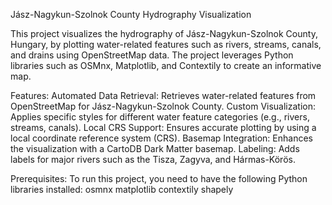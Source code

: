 Jász-Nagykun-Szolnok County Hydrography Visualization

This project visualizes the hydrography of Jász-Nagykun-Szolnok County, Hungary, by plotting water-related features such as rivers, streams, canals, and drains using OpenStreetMap data. The project leverages Python libraries such as OSMnx, Matplotlib, and Contextily to create an informative map.

Features:
Automated Data Retrieval: Retrieves water-related features from OpenStreetMap for Jász-Nagykun-Szolnok County.
Custom Visualization: Applies specific styles for different water feature categories (e.g., rivers, streams, canals).
Local CRS Support: Ensures accurate plotting by using a local coordinate reference system (CRS).
Basemap Integration: Enhances the visualization with a CartoDB Dark Matter basemap.
Labeling: Adds labels for major rivers such as the Tisza, Zagyva, and Hármas-Körös.

Prerequisites:
To run this project, you need to have the following Python libraries installed:
osmnx
matplotlib
contextily
shapely
